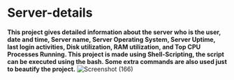 # Server-details

**This project gives detailed information about the server who is the user, date and time, Server name, Server Operating System, Server Uptime, last login activities, Disk utilization, RAM utilization, and Top CPU Processes Running. This project is made using Shell-Scripting, the script can be executed using the bash. Some extra commands are also used just to beautify the project.**
![Screenshot (166)](https://github.com/shubhnesh/Server-details/assets/96944753/60581da4-8f08-4aca-9b3d-c20dbbbcf812)
